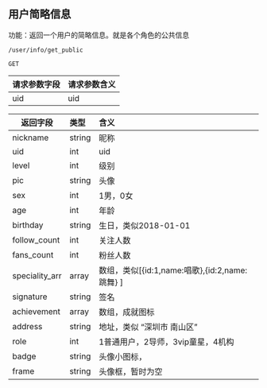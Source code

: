 ## 用户简略信息

功能：返回一个用户的简略信息。就是各个角色的公共信息

~~~
/user/info/get_public
~~~
~~~
GET
~~~



| 请求参数字段        | 请求参数含义  |
| -------- |:------|
|uid | uid  |


| 返回字段        | 类型 |含义  |
| -------- |:------|:------|
| nickname         | string   | 昵称  |
| uid         | int   | uid  |
| level         | int   | 级别  |
| pic         | string   | 头像  |
| sex         | int   | 1男，0女  |
| age         | int   | 年龄  |
| birthday         | string   | 生日，类似2018-01-01  |
| follow_count         | int   | 关注人数  |
| fans_count         | int   | 粉丝人数  |
| speciality_arr         | array   | 数组，类似[{id:1,name:唱歌},{id:2,name:跳舞} ]  |
| signature         | string   | 签名  |
| achievement         | array   | 数组，成就图标  |
| address         | string   | 地址，类似 “深圳市 南山区”  |
| role         | int   | 1普通用户，2导师，3vip童星，4机构  |
| badge         | string   | 头像小图标， |
| frame         | string   | 头像框，暂时为空  |





